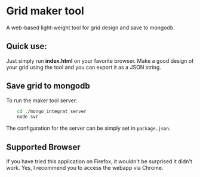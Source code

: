 # Grid maker tool

A web-based light-weight tool for grid design and save to mongodb.

## Quick use:

Just simply run **index.html** on your favorite browser. Make a good design of your grid using the tool and you can export it as a JSON string.

## Save grid to mongodb

To run the maker tool server:

```bash
    cd ./mongo_integrat_server
    node svr
```

The configuration for the server can be simply set in `package.json`.

## Supported Browser

If you have tried this application on Firefox, it wouldn't be surprised it didn't work. Yes, I recommend you to access the webapp via Chrome.